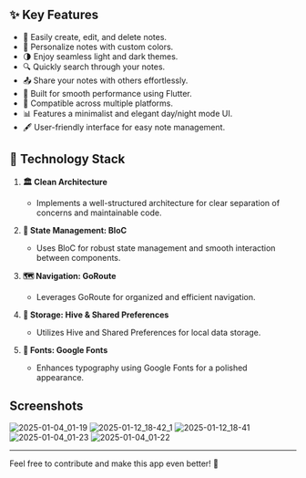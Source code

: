 ## ✨ Key Features

- 📝 Easily create, edit, and delete notes.
- 🎨 Personalize notes with custom colors.
- 🌗 Enjoy seamless light and dark themes.
- 🔍 Quickly search through your notes.
- 📤 Share your notes with others effortlessly.
- 🚀 Built for smooth performance using Flutter.
- 📱 Compatible across multiple platforms.
- 📊 Features a minimalist and elegant day/night mode UI.
- 🖋 User-friendly interface for easy note management.

## 🔧 Technology Stack

1. **🏛 Clean Architecture**
    - Implements a well-structured architecture for clear separation of concerns and maintainable code.

2. **🔄 State Management: BloC**
    - Uses BloC for robust state management and smooth interaction between components.

3. **🗺 Navigation: GoRoute**
    - Leverages GoRoute for organized and efficient navigation.

4. **📁 Storage: Hive & Shared Preferences**
    - Utilizes Hive and Shared Preferences for local data storage.

5. **🎨 Fonts: Google Fonts**
    - Enhances typography using Google Fonts for a polished appearance.

## Screenshots
![2025-01-04_01-19](https://github.com/user-attachments/assets/bd71456c-580f-4203-a0c9-e964a7ea80ad)
![2025-01-12_18-42_1](https://github.com/user-attachments/assets/c9815e7f-fb20-4c8c-8eee-60d8e46b8dd1)
![2025-01-12_18-41](https://github.com/user-attachments/assets/d5ebc08b-3718-4936-8b2c-13de66c8c420)
![2025-01-04_01-23](https://github.com/user-attachments/assets/6dc972d6-4344-4626-84f5-bdf153fc16db)
![2025-01-04_01-22](https://github.com/user-attachments/assets/f03f56b1-cd8c-43d5-84d7-5f5ae609132a)


---

Feel free to contribute and make this app even better! 🚀
